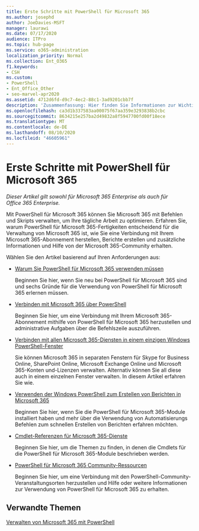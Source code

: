 ```yaml
---
title: Erste Schritte mit PowerShell für Microsoft 365
ms.author: josephd
author: JoeDavies-MSFT
manager: laurawi
ms.date: 07/17/2020
audience: ITPro
ms.topic: hub-page
ms.service: o365-administration
localization_priority: Normal
ms.collection: Ent_O365
f1.keywords:
- CSH
ms.custom:
- PowerShell
- Ent_Office_Other
- seo-marvel-apr2020
ms.assetid: 4712d6fd-d9c7-4ec2-88c1-3ad9201cbb7f
description: 'Zusammenfassung: Hier finden Sie Informationen zur Wichtigkeit von PowerShell für Microsoft 365, eine Verbindung mit Ihrem Microsoft 365-Mandanten und Hilfe.'
ms.openlocfilehash: ca3d1b337583aa00075f67aa359e3293838b2cbc
ms.sourcegitcommit: 8634215e257ba2d49832a8f5947700fd00f18ece
ms.translationtype: MT
ms.contentlocale: de-DE
ms.lasthandoff: 08/10/2020
ms.locfileid: "46605961"
---
```

# <a name="getting-started-with-powershell-for-microsoft-365"></a>Erste Schritte mit PowerShell für Microsoft 365

*Dieser Artikel gilt sowohl für Microsoft 365 Enterprise als auch für Office 365 Enterprise.*

Mit PowerShell für Microsoft 365 können Sie Microsoft 365 mit Befehlen und Skripts verwalten, um Ihre tägliche Arbeit zu optimieren. Erfahren Sie, warum PowerShell für Microsoft 365-Fertigkeiten entscheidend für die Verwaltung von Microsoft 365 ist, wie Sie eine Verbindung mit Ihrem Microsoft 365-Abonnement herstellen, Berichte erstellen und zusätzliche Informationen und Hilfe von der Microsoft 365-Community erhalten.
  
Wählen Sie den Artikel basierend auf Ihren Anforderungen aus:
  
- [Warum Sie PowerShell für Microsoft 365 verwenden müssen](why-you-need-to-use-office-365-powershell.md)
    
    Beginnen Sie hier, wenn Sie neu bei PowerShell für Microsoft 365 sind und sechs Gründe für die Verwendung von PowerShell für Microsoft 365 erlernen müssen. 
    
- [Verbinden mit Microsoft 365 über PowerShell](connect-to-office-365-powershell.md)
    
    Beginnen Sie hier, um eine Verbindung mit Ihrem Microsoft 365-Abonnement mithilfe von PowerShell für Microsoft 365 herzustellen und administrative Aufgaben über die Befehlszeile auszuführen.
    
- [Verbinden mit allen Microsoft 365-Diensten in einem einzigen Windows PowerShell-Fenster](connect-to-all-office-365-services-in-a-single-windows-powershell-window.md)
    
    Sie können Microsoft 365 in separaten Fenstern für Skype for Business Online, SharePoint Online, Microsoft Exchange Online und Microsoft 365-Konten und-Lizenzen verwalten. Alternativ können Sie all diese auch in einem einzelnen Fenster verwalten. In diesem Artikel erfahren Sie wie.
    
- [Verwenden der Windows PowerShell zum Erstellen von Berichten in Microsoft 365](use-windows-powershell-to-create-reports-in-office-365.md)
    
    Beginnen Sie hier, wenn Sie die PowerShell für Microsoft 365-Module installiert haben und mehr über die Verwendung von Automatisierungs Befehlen zum schnellen Erstellen von Berichten erfahren möchten. 
    
- [Cmdlet-Referenzen für Microsoft 365-Dienste](cmdlet-references-for-office-365-services.md)
    
    Beginnen Sie hier, um die Themen zu finden, in denen die Cmdlets für die PowerShell für Microsoft 365-Module beschrieben werden.
    
- [PowerShell für Microsoft 365 Community-Ressourcen](office-365-powershell-community-resources.md)
    
    Beginnen Sie hier, um eine Verbindung mit den PowerShell-Community-Veranstaltungsorten herzustellen und Hilfe oder weitere Informationen zur Verwendung von PowerShell für Microsoft 365 zu erhalten.
    
## <a name="related-topics"></a>Verwandte Themen

[Verwalten von Microsoft 365 mit PowerShell](manage-office-365-with-office-365-powershell.md)

